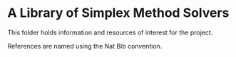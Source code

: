 # A Library of Simplex Method Solvers

This folder holds information and resources of interest for the project.

References are named using the Nat Bib convention.
